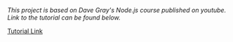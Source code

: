_This project is based on Dave Gray's Node.js course published on youtube. Link to the tutorial can be found below._

[Tutorial Link](https://www.youtube.com/watch?v=f2EqECiTBL8)
